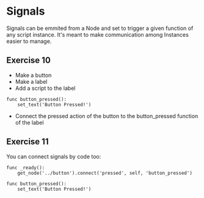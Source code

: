 # Signals

Signals can be emmited from a Node and set to trigger a given function of any script instance. It's meant to make communication among Instances easier to manage.

## Exercise 10

- Make a button
- Make a label
- Add a script to the label
```
func button_pressed():
	set_text('Button Pressed!')
```

- Connect the pressed action of the button to the button_pressed function of the label 

## Exercise 11

You can connect signals by code too:

```
func _ready():
	get_node('../button').connect('pressed', self, 'button_pressed')

func button_pressed():
	set_text('Button Pressed!')
```

